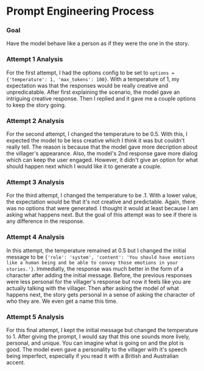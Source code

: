 # Prompt Engineering Process

### Goal
Have the model behave like a person as if they were the one in the story.

### Attempt 1 Analysis
For the first attempt, I had the options config to  be set to `options = {'temperature': 1, 'max_tokens': 100}`. With a temperature of 1, my expectation was that the responses would be really creative and unpredicatable. After first explaining the scenario, the model gave an intriguing creative response. Then I replied and it gave me a couple options to keep the story going.

### Attempt 2 Analysis
For the second attempt, I changed the temperature to be 0.5. With this, I expected the model to be less creative which I think it was but couldn't really tell. The reason is because that the model gave more decription about the villager's appearance. Also, the model's 2nd response gave more dialog which can keep the user engaged. However, it didn't give an option for what should happen next which I would like it to generate a couple.

### Attempt 3 Analysis
For the third attempt, I changed the temperature to be .1. With a lower value, the expectation would be that it's not creative and predictable. Again, there was no options that were generated. I thought it would at least because I am asking what happens next. But the goal of this attempt was to see if there is any difference in the response.

### Attempt 4 Analysis
In this attempt, the temperature remained at 0.5 but I changed the initial message to be `{'role': 'system', 'content': 'You should have emotions like a human being and be able to convey those emotions in your stories.'}`. Immediatly, the response was much better in the form of a character after adding the initial message. Before, the previous responses were less personal for the villager's response but now it feels like you are actually talking with the villager. Then after asking the model of what happens next, the story gets personal in a sense of asking the character of who they are. We even get a name this time.

### Attempt 5 Analysis
For this final attempt, I kept the initial message but changed the temperature to 1. After giving the prompt, I would say that this one sounds more lively, personal, and unique. You can imagine what is going on and the plot is good. The model even gave a personality to the villager with it's speech being imperfect, especially if you read it with a British and Australian accent.